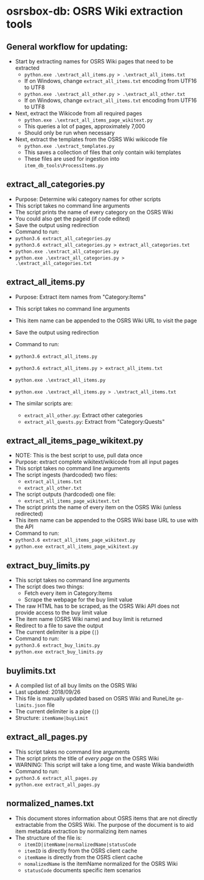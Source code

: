 # osrsbox-db: OSRS Wiki extraction tools

## General workflow for updating:

- Start by extracting names for OSRS Wiki pages that need to be extracted
    - `python.exe .\extract_all_items.py > .\extract_all_items.txt`
    - If on Windows, change `extract_all_items.txt` encoding from UTF16 to UTF8
    - `python.exe .\extract_all_other.py > .\extract_all_other.txt`
    - If on Windows, change `extract_all_items.txt` encoding from UTF16 to UTF8
- Next, extract the Wikicode from all required pages
    - `python.exe .\extract_all_items_page_wikitext.py`
    - This queries a lot of pages, approximately 7,000
    - Should only be run when necessary
- Next, extract the templates from the OSRS Wiki wikicode file
    - `python.exe .\extract_templates.py`
    - This saves a collection of files that only contain wiki templates
    - These files are used for ingestion into `item_db_tools\ProcessItems.py`

## extract_all_categories.py

- Purpose: Determine wiki category names for other scripts
- This script takes no command line arguments
- The script prints the name of every category on the OSRS Wiki
- You could also get the pageid (if code edited)
- Save the output using redirection
- Command to run:
- `python3.6 extract_all_categories.py`
- `python3.6 extract_all_categories.py > extract_all_categories.txt`
- `python.exe .\extract_all_categories.py`
- `python.exe .\extract_all_categories.py > .\extract_all_categories.txt`

## extract_all_items.py

- Purpose: Extract item names from "Category:Items" 
- This script takes no command line arguments
- This item name can be appended to the OSRS Wiki URL to visit the page
- Save the output using redirection
- Command to run:
- `python3.6 extract_all_items.py`
- `python3.6 extract_all_items.py > extract_all_items.txt`
- `python.exe .\extract_all_items.py`
- `python.exe .\extract_all_items.py > .\extract_all_items.txt`

- The similar scripts are:
    - `extract_all_other.py`: Extract other categories
    - `extract_all_quests.py`: Extract from "Category:Quests"

## extract_all_items_page_wikitext.py

- NOTE: This is the best script to use, pull data once
- Purpose: extract complete wikitext/wikicode from all input pages
- This script takes no command line arguments
- The script ingests (hardcoded) two files:
    - `extract_all_items.txt`
    - `extract_all_other.txt`
- The script outputs (hardcoded) one file:
    - `extract_all_items_page_wikitext.txt`
- The script prints the name of every item on the OSRS Wiki (unless redirected)
- This item name can be appended to the OSRS Wiki base URL to use with the API
- Command to run:
- `python3.6 extract_all_items_page_wikitext.py`
- `python.exe extract_all_items_page_wikitext.py`

## extract_buy_limits.py

- This script takes no command line arguments
- The script does two things:
    - Fetch every item in Category:Items
    - Scrape the webpage for the buy limit value
- The raw HTML has to be scraped, as the OSRS Wiki API does not provide access to the buy limit value
- The item name (OSRS Wiki name) and buy limit is returned
- Redirect to a file to save the output
- The current delimiter is a pipe (`|`)
- Command to run:
- `python3.6 extract_buy_limits.py`
- `python.exe extract_buy_limits.py`

## buylimits.txt

- A compiled list of all buy limits on the OSRS Wiki
- Last updated: 2018/09/26
- This file is manually updated based on OSRS Wiki and RuneLite `ge-limits.json` file
- The current delimiter is a pipe (`|`)
- Structure: `itemName|buyLimit`

## extract_all_pages.py

- This script takes no command line arguments
- The script prints the title of *every page* on the OSRS Wiki
- WARNING: This script will take a long time, and waste Wikia bandwidth
- Command to run:
- `python3.6 extract_all_pages.py`
- `python.exe extract_all_pages.py`

## normalized_names.txt

- This document stores information about OSRS items that are not directly extractable from the OSRS Wiki. The purpose of the document is to aid item metadata extraction by normalizing item names
- The structure of the file is:
    - `itemID|itemName|normalizedName|statusCode`
    - `itemID` is directly from the OSRS client cache
    - `itemName` is directly from the OSRS client cache
    - `nomalizedName` is the itemName normalized for the OSRS Wiki
    - `statusCode` documents specific item scenarios
